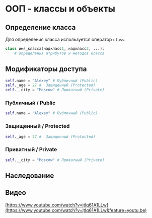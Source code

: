 # ООП - классы и объекты

## Определение класса

Для определения класса используется оператор `class`:

```python
class имя_класса(надкласс1, надкласс2, ...):
    # определения атрибутов и методов класса
```



## Модификаторы доступа

```python
self.name = "Alexey" # Публичный (Public)
self._age = 27 #  Защищенный (Protected)
self.__city = "Moscow" # Приватный (Private)
```

### Публичный / Public

```python
self.name = "Alexey" # Публичный (Public)
```

### Защищенный / Protected

```python
self._age = 27 #  Защищенный (Protected)
```

### Приватный / Private

```python
self.__city = "Moscow" # Приватный (Private)
```

## Наследование

## Видео

[https://www.youtube.com/watch?v=jtIq61A1LLw](https://www.youtube.com/watch?v=jtIq61A1LLw&feature=youtu.be)

